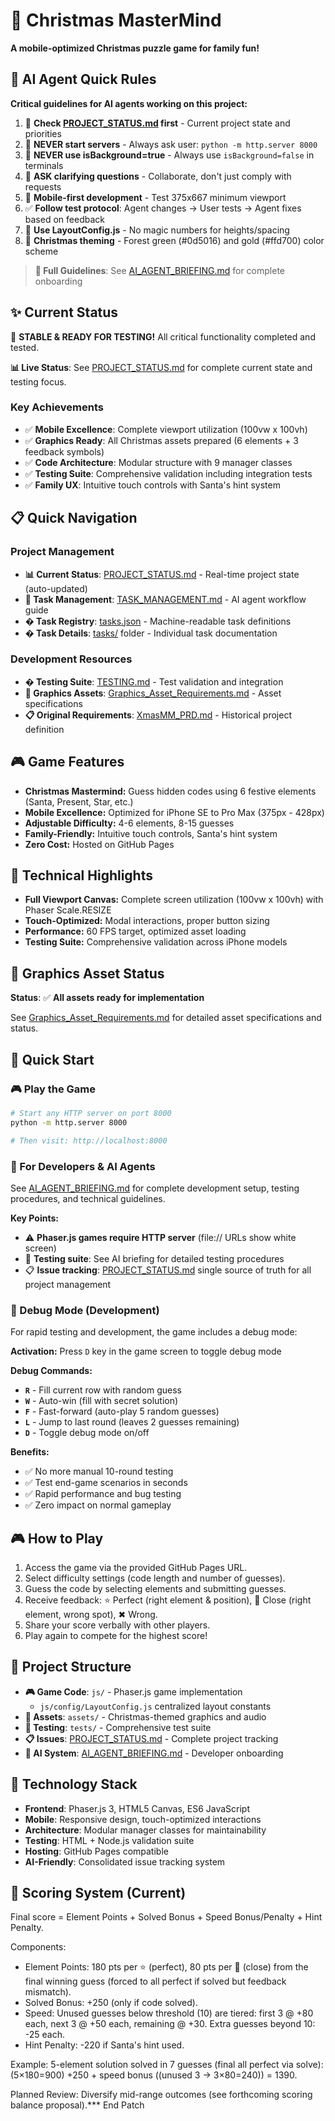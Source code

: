 # 🎄 Christmas MasterMind

**A mobile-optimized Christmas puzzle game for family fun!**

## 🤖 AI Agent Quick Rules
**Critical guidelines for AI agents working on this project:**

1. 🚨 **Check [PROJECT_STATUS.md](PROJECT_STATUS.md) first** - Current project state and priorities
2. 🚫 **NEVER start servers** - Always ask user: `python -m http.server 8000`
3. 🚫 **NEVER use isBackground=true** - Always use `isBackground=false` in terminals
4. 🤝 **ASK clarifying questions** - Collaborate, don't just comply with requests
5. 📱 **Mobile-first development** - Test 375x667 minimum viewport
6. ✅ **Follow test protocol**: Agent changes → User tests → Agent fixes based on feedback
7. 📁 **Use LayoutConfig.js** - No magic numbers for heights/spacing
8. 🎨 **Christmas theming** - Forest green (#0d5016) and gold (#ffd700) color scheme

> **🤖 Full Guidelines**: See [AI_AGENT_BRIEFING.md](AI_AGENT_BRIEFING.md) for complete onboarding

## ✨ Current Status
🎉 **STABLE & READY FOR TESTING!** All critical functionality completed and tested.

**📊 Live Status**: See [PROJECT_STATUS.md](PROJECT_STATUS.md) for complete current state and testing focus.

### **Key Achievements**
- ✅ **Mobile Excellence**: Complete viewport utilization (100vw x 100vh) 
- ✅ **Graphics Ready**: All Christmas assets prepared (6 elements + 3 feedback symbols)
- ✅ **Code Architecture**: Modular structure with 9 manager classes
- ✅ **Testing Suite**: Comprehensive validation including integration tests
- ✅ **Family UX**: Intuitive touch controls with Santa's hint system

## 📋 Quick Navigation

### **Project Management**
- **📊 Current Status**: [PROJECT_STATUS.md](PROJECT_STATUS.md) - Real-time project state (auto-updated)
- **🤖 Task Management**: [TASK_MANAGEMENT.md](TASK_MANAGEMENT.md) - AI agent workflow guide
- **� Task Registry**: [tasks.json](tasks.json) - Machine-readable task definitions
- **� Task Details**: [tasks/](tasks/) folder - Individual task documentation

### **Development Resources**  
- **� Testing Suite**: [TESTING.md](TESTING.md) - Test validation and integration
- **🎨 Graphics Assets**: [Graphics_Asset_Requirements.md](Graphics_Asset_Requirements.md) - Asset specifications
- **📋 Original Requirements**: [XmasMM_PRD.md](XmasMM_PRD.md) - Historical project definition

## 🎮 Game Features
- **Christmas Mastermind:** Guess hidden codes using 6 festive elements (Santa, Present, Star, etc.)
- **Mobile Excellence:** Optimized for iPhone SE to Pro Max (375px - 428px)
- **Adjustable Difficulty:** 4-6 elements, 8-15 guesses
- **Family-Friendly:** Intuitive touch controls, Santa's hint system
- **Zero Cost:** Hosted on GitHub Pages

## 📱 Technical Highlights  
- **Full Viewport Canvas:** Complete screen utilization (100vw x 100vh) with Phaser Scale.RESIZE
- **Touch-Optimized:** Modal interactions, proper button sizing
- **Performance:** 60 FPS target, optimized asset loading
- **Testing Suite:** Comprehensive validation across iPhone models

## 🎨 Graphics Asset Status
**Status**: ✅ **All assets ready for implementation**

See [Graphics_Asset_Requirements.md](Graphics_Asset_Requirements.md) for detailed asset specifications and status.

## 🧪 Quick Start

### **🎮 Play the Game**
```bash
# Start any HTTP server on port 8000
python -m http.server 8000

# Then visit: http://localhost:8000
```

### **🤖 For Developers & AI Agents**
See [AI_AGENT_BRIEFING.md](AI_AGENT_BRIEFING.md) for complete development setup, testing procedures, and technical guidelines.

**Key Points:**
- ⚠️ **Phaser.js games require HTTP server** (file:// URLs show white screen)
- 🧪 **Testing suite**: See AI briefing for detailed testing procedures
- 📋 **Issue tracking**: [PROJECT_STATUS.md](PROJECT_STATUS.md) single source of truth for all project management

### **🔧 Debug Mode (Development)**
For rapid testing and development, the game includes a debug mode:

**Activation:** Press `D` key in the game screen to toggle debug mode

**Debug Commands:**
- **`R`** - Fill current row with random guess
- **`W`** - Auto-win (fill with secret solution)
- **`F`** - Fast-forward (auto-play 5 random guesses)
- **`L`** - Jump to last round (leaves 2 guesses remaining)
- **`D`** - Toggle debug mode on/off

**Benefits:**
- ✅ No more manual 10-round testing
- ✅ Test end-game scenarios in seconds  
- ✅ Rapid performance and bug testing
- ✅ Zero impact on normal gameplay

## 🎮 How to Play
1. Access the game via the provided GitHub Pages URL.
2. Select difficulty settings (code length and number of guesses).
3. Guess the code by selecting elements and submitting guesses.
4. Receive feedback: ⭐ Perfect (right element & position), 🔔 Close (right element, wrong spot), ✖ Wrong.
5. Share your score verbally with other players.
6. Play again to compete for the highest score!

## 📁 Project Structure
- **🎮 Game Code**: `js/` - Phaser.js game implementation
	- `js/config/LayoutConfig.js` centralized layout constants
- **🎨 Assets**: `assets/` - Christmas-themed graphics and audio
- **🧪 Testing**: `tests/` - Comprehensive test suite
- **📋 Issues**: [PROJECT_STATUS.md](PROJECT_STATUS.md) - Complete project tracking
- **🤖 AI System**: [AI_AGENT_BRIEFING.md](AI_AGENT_BRIEFING.md) - Developer onboarding

## 🔧 Technology Stack
- **Frontend**: Phaser.js 3, HTML5 Canvas, ES6 JavaScript
- **Mobile**: Responsive design, touch-optimized interactions
- **Architecture**: Modular manager classes for maintainability
- **Testing**: HTML + Node.js validation suite
- **Hosting**: GitHub Pages compatible
- **AI-Friendly**: Consolidated issue tracking system

## 🧮 Scoring System (Current)
Final score = Element Points + Solved Bonus + Speed Bonus/Penalty + Hint Penalty.

Components:
- Element Points: 180 pts per ⭐ (perfect), 80 pts per 🔔 (close) from the final winning guess (forced to all perfect if solved but feedback mismatch).
- Solved Bonus: +250 (only if code solved).
- Speed: Unused guesses below threshold (10) are tiered: first 3 @ +80 each, next 3 @ +50 each, remaining @ +30. Extra guesses beyond 10: -25 each.
- Hint Penalty: -220 if Santa's hint used.

Example: 5-element solution solved in 7 guesses (final all perfect via solve): (5×180=900) +250 + speed bonus ((unused 3 → 3×80=240)) = 1390.

Planned Review: Diversify mid-range outcomes (see forthcoming scoring balance proposal).*** End Patch
